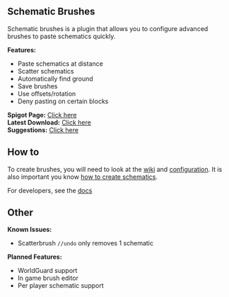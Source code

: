 ## Schematic Brushes
Schematic brushes is a plugin that allows you to configure advanced brushes to paste schematics quickly.

**Features:**
* Paste schematics at distance
* Scatter schematics
* Automatically find ground
* Save brushes
* Use offsets/rotation
* Deny pasting on certain blocks

**Spigot Page:** [Click here](https://www.spigotmc.org/resources/schematicbrushes.72734/)  
**Latest Download:** [Click here](https://www.spigotmc.org/resources/schematicbrushes.72734/)  
**Suggestions:** [Click here](https://github.com/CJCrafter/SchematicBrushes/issues/new/choose)

## How to
To create brushes, you will need to look at the [wiki](https://github.com/CJCrafter/SchematicBrushes/wiki) and [configuration](https://github.com/CJCrafter/SchematicBrushes/wiki/Configuration).
It is also important you know [how to create schematics](https://youtu.be/7zAGxvRz0Hk).

For developers, see the [docs](https://cjcrafter.github.io/SchematicBrushes/docs/index.html)
## Other
**Known Issues:**
* Scatterbrush `//undo` only removes 1 schematic

**Planned Features:**
* WorldGuard support
* In game brush editor
* Per player schematic support
